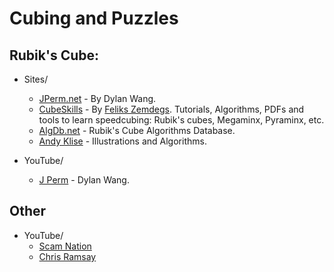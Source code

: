 # Cubing and Puzzles

## Rubik's Cube:
- Sites/
	- [JPerm.net](https://jperm.net) - By Dylan Wang.
    - [CubeSkills](https://www.cubeskills.com/) - By [Feliks Zemdegs](https://en.wikipedia.org/wiki/Feliks_Zemdegs). Tutorials, Algorithms, PDFs and tools to learn speedcubing: Rubik's cubes, Megaminx, Pyraminx, etc.
    - [AlgDb.net](http://algdb.net/) - Rubik's Cube Algorithms Database.
    - [Andy Klise](http://www.kungfoomanchu.com/) - Illustrations and Algorithms.

- YouTube/
    - [J Perm](https://www.youtube.com/channel/UCqTVfT9JQqhA6_Hi_h_h97Q) - Dylan Wang.

## Other
- YouTube/
    - [Scam Nation](https://www.youtube.com/channel/UCRd9JHiQvqwT8O4d0QGI9jQ)
    - [Chris Ramsay](https://www.youtube.com/channel/UCrPUg54jUy1T_wII9jgdRbg)    
